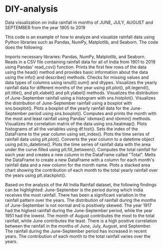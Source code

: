 # DIY-analysis
Data visualization on india rainfall in months of JUNE, JULY, AUGUST and SEPTEMBER from the year 1905 to 2019

This code is an example of how to analyze and visualize rainfall data using Python libraries such as Pandas, NumPy, Matplotlib, and Seaborn. 
The code does the following:

Imports necessary libraries: Pandas, NumPy, Matplotlib, and Seaborn.
Reads in a CSV file containing rainfall data for all of India from 1901 to 2019 using Pandas' read_csv() function.
Prints the first few rows of the data using the head() method and provides basic information about the data using the info() and describe() methods.
Checks for missing values and data types of columns using isnull().sum() and dtypes.
Visualizes the yearly rainfall data for different months of the year using plt.plot(), plt.legend(), plt.title(), and plt.xlabel() and plt.ylabel() methods.
Visualizes the distribution of June-September rainfall using a histogram with sns.histplot().
Visualizes the distribution of June-September rainfall using a boxplot with sns.boxplot().
Plots a boxplot of the yearly rainfall data for the June-September period using sns.boxplot().
Computes and prints the month with the most and least rainfall using Pandas' idxmax() and idxmin() methods.
Visualizes the correlation matrix of the data using sns.heatmap().
Plots histograms of all the variables using df.hist().
Sets the index of the DataFrame to the year column using set_index().
Plots the time series of rainfall data using plt.plot().
Converts the year column to a datetime object using pd.to_datetime().
Plots the time series of rainfall data with the area under the curve filled using plt.fill_between().
Computes the total rainfall for each year and creates a new column in the DataFrame called "Total".
Melts the DataFrame to create a new DataFrame with a column for each month's rainfall data and a new column for the month name.
Plots a stacked area chart showing the contribution of each month to the total yearly rainfall over the years using plt.stackplot().

Based on the analysis of the All India Rainfall dataset, the following findings can be highlighted:
June-September is the period during which India receives the most rainfall.
There has been a significant variation in the rainfall pattern over the years.
The distribution of rainfall during the months of June-September is not normal and is positively skewed.
The year 1917 had the highest rainfall during the June-September period, while the year 1951 had the lowest.
The month of August contributes the most to the total rainfall, while June contributes the least.
There is a high positive correlation between the rainfall in the months of June, July, August, and September.
The rainfall during the June-September period has increased in recent years.
The contribution of each month to the total rainfall varies over the years.
